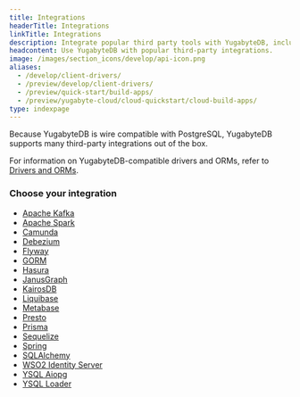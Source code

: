 ```yaml
---
title: Integrations
headerTitle: Integrations
linkTitle: Integrations
description: Integrate popular third party tools with YugabyteDB, including Presto, Prisma, Sequelize, Spring, Flyway, Django, Hasura, Kafka.
headcontent: Use YugabyteDB with popular third-party integrations.
image: /images/section_icons/develop/api-icon.png
aliases:
  - /develop/client-drivers/
  - /preview/develop/client-drivers/
  - /preview/quick-start/build-apps/
  - /preview/yugabyte-cloud/cloud-quickstart/cloud-build-apps/
type: indexpage
---
```


Because YugabyteDB is wire compatible with PostgreSQL, YugabyteDB supports many third-party integrations out of the box.

For information on YugabyteDB-compatible drivers and ORMs, refer to [Drivers and ORMs](../../drivers-orms/).

### Choose your integration

<ul class="nav yb-pills">

  <li>
    <a href="apache-kafka/" class="orange">
      Apache Kafka
    </a>
  </li>

  <li>
    <a href="apache-spark/" class="orange">
      <i class="icon-apache-spark"></i>
      Apache Spark
    </a>
  </li>

  <li>
    <a href="camunda/" class="orange">
      Camunda
    </a>
  </li>

  <li>
    <a href="debezium/" class="orange">
      Debezium
    </a>
  </li>

  <li>
    <a href="flyway/" class="orange">
      Flyway
    </a>
  </li>

  <li>
    <a href="gorm/" class="orange">
      GORM
    </a>
  </li>

  <li>
    <a href="hasura/" class="orange">
      Hasura
    </a>
  </li>

  <li>
    <a href="janusgraph/" class="orange">
      JanusGraph
    </a>
  </li>

  <li>
    <a href="kairosdb/" class="orange">
      KairosDB
    </a>
  </li>

  <li>
    <a href="liquibase/" class="orange">
      Liquibase
    </a>
  </li>

  <li>
    <a href="metabase/" class="orange">
      Metabase
    </a>
  </li>

  <li>
    <a href="presto/" class="orange">
      Presto
    </a>
  </li>

  <li>
    <a href="prisma/" class="orange">
      Prisma
    </a>
  </li>

  <li>
    <a href="sequelize/" class="orange">
      Sequelize
    </a>
  </li>

  <li>
    <a href="spring-framework/" class="orange">
      Spring
    </a>
  </li>

  <li>
    <a href="sqlalchemy/" class="orange">
      SQLAlchemy
    </a>
  </li>

  <li>
    <a href="wso2/" class="orange">
      WSO2 Identity Server
    </a>
  </li>

  <li>
    <a href="aiopg/" class="orange">
      YSQL Aiopg
    </a>
  </li>

  <li>
    <a href="ysql-loader/" class="orange">
      YSQL Loader
    </a>
  </li>

</ul>
